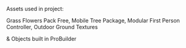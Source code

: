 Assets used in project:

Grass Flowers Pack Free,
Mobile Tree Package,
Modular First Person Controller,
Outdoor Ground Textures

& Objects built in ProBuilder